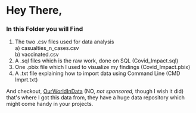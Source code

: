 # Hey There, 
### In this Folder you will Find

1. The two .csv files used for data analysis </br>
   a) casualties_n_cases.csv </br>
   b) vaccinated.csv
2. A .sql files which is the raw work, done on SQL (Covid_Impact.sql)
3. One .pbix file which I used to visualize my findings (Covid_Impact.pbix)
4. A .txt file explaining how to import data using Command Line (CMD Imprt.txt)


And checkout, [OurWorldInData](https://ourworldindata.org/) (NO, *not sponsored,* though I wish it did) </br> that's where I got this data from, 
they have a huge data repository which might come handy in your projects.
